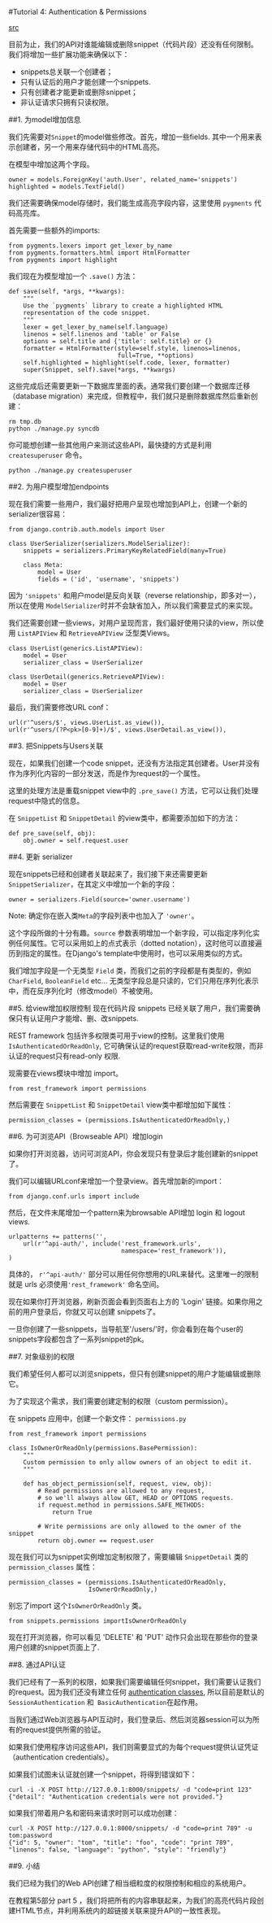 #Tutorial 4: Authentication & Permissions

[src](http://django-rest-framework.org/tutorial/4-authentication-and-permissions.html)

目前为止，我们的API对谁能编辑或删除snippet（代码片段）还没有任何限制。我们将增加一些扩展功能来确保以下：

* snippets总关联一个创建者；
* 只有认证后的用户才能创建一个snippets.
* 只有创建者才能更新或删除snippet；
* 非认证请求只拥有只读权限。

##1. 为model增加信息

我们先需要对`Snippet`的model做些修改。首先，增加一些fields. 其中一个用来表示创建者，另一个用来存储代码中的HTML高亮。

在模型中增加这两个字段。

    owner = models.ForeignKey('auth.User', related_name='snippets')
    highlighted = models.TextField()

我们还需要确保model存储时，我们能生成高亮字段内容，这里使用 `pygments` 代码高亮库。

首先需要一些额外的imports:

    from pygments.lexers import get_lexer_by_name
    from pygments.formatters.html import HtmlFormatter
    from pygments import highlight

我们现在为模型增加一个 `.save()` 方法：

    def save(self, *args, **kwargs):
        """
        Use the `pygments` library to create a highlighted HTML
        representation of the code snippet.
        """
        lexer = get_lexer_by_name(self.language)
        linenos = self.linenos and 'table' or False
        options = self.title and {'title': self.title} or {}
        formatter = HtmlFormatter(style=self.style, linenos=linenos,
                                  full=True, **options)
        self.highlighted = highlight(self.code, lexer, formatter)
        super(Snippet, self).save(*args, **kwargs)

 

这些完成后还需要更新一下数据库里面的表。通常我们要创建一个数据库迁移（database migration）来完成，但教程中，我们就只是删除数据库然后重新创建：

    rm tmp.db
    python ./manage.py syncdb 

你可能想创建一些其他用户来测试这些API，最快捷的方式是利用 `createsuperuser` 命令。

    python ./manage.py createsuperuser 

##2. 为用户模型增加endpoints

现在我们需要一些用户，我们最好把用户呈现也增加到API上，创建一个新的serializer很容易：

    from django.contrib.auth.models import User
    
    class UserSerializer(serializers.ModelSerializer):
        snippets = serializers.PrimaryKeyRelatedField(many=True)
    
        class Meta:
            model = User
            fields = ('id', 'username', 'snippets')

因为 `'snippets'` 和用户model是反向关联（reverse relationship，即多对一），所以在使用 `ModelSerializer`时并不会缺省加入，所以我们需要显式的来实现。

我们还需要创建一些views，对用户呈现而言，我们最好使用只读的view，所以使用 `ListAPIView` 和 `RetrieveAPIView` 泛型类Views。

    class UserList(generics.ListAPIView):
        model = User
        serializer_class = UserSerializer
    
    class UserDetail(generics.RetrieveAPIView):
        model = User
        serializer_class = UserSerializer

最后，我们需要修改URL conf：

    url(r'^users/$', views.UserList.as_view()),
    url(r'^users/(?P<pk>[0-9]+)/$', views.UserDetail.as_view()), 

##3. 把Snippets与Users关联

现在，如果我们创建一个code snippet，还没有方法指定其创建者。User并没有作为序列化内容的一部分发送，而是作为request的一个属性。

这里的处理方法是重载snippet view中的 `.pre_save()` 方法，它可以让我们处理request中隐式的信息。

在 `SnippetList` 和 `SnippetDetail` 的view类中，都需要添加如下的方法：

    def pre_save(self, obj):
        obj.owner = self.request.user
 
##4. 更新 serializer

现在snippets已经和创建者关联起来了，我们接下来还需要更新`SnippetSerializer`，在其定义中增加一个新的字段：

    owner = serializers.Field(source='owner.username')

Note: 确定你在嵌入类`Meta`的字段列表中也加入了 `'owner'`。

这个字段所做的十分有趣。`source` 参数表明增加一个新字段，可以指定序列化实例任何属性。它可以采用如上的点式表示（dotted notation），这时他可以直接遍历到指定的属性。在Django's template中使用时，也可以采用类似的方式。

我们增加字段是一个无类型 `Field` 类，而我们之前的字段都是有类型的，例如 `CharField`, `BooleanField` etc... 无类型字段总是只读的，它们只用在序列化表示中，而在反序列化时（修改model）不被使用。 

##5. 给view增加权限控制
现在代码片段 snippets 已经关联了用户，我们需要确保只有认证用户才能增、删、改snippets.

REST framework 包括许多权限类可用于view的控制。这里我们使用 `IsAuthenticatedOrReadOnly`, 它可确保认证的request获取read-write权限，而非认证的request只有read-only 权限.

现需要在views模块中增加 import。

    from rest_framework import permissions
	
然后需要在 `SnippetList` 和 `SnippetDetail` view类中都增加如下属性：

    permission_classes = (permissions.IsAuthenticatedOrReadOnly,) 

##6. 为可浏览API（Browseable API）增加login

如果你打开浏览器，访问可浏览API，你会发现只有登录后才能创建新的snippet了。

我们可以编辑URLconf来增加一个登录view。首先增加新的import：

    from django.conf.urls import include

然后，在文件末尾增加一个pattern来为browsable API增加 login 和 logout views.

    urlpatterns += patterns('',
        url(r'^api-auth/', include('rest_framework.urls',
                                   namespace='rest_framework')),
    )
 

具体的， `r'^api-auth/'` 部分可以用任何你想用的URL来替代。这里唯一的限制就是 urls 必须使用`'rest_framework'` 命名空间。

现在如果你打开浏览器，刷新页面会看到页面右上方的 'Login' 链接。如果你用之前的用户登录后，你就又可以创建 snippets了。

一旦你创建了一些snippets，当导航至'/users/'时，你会看到在每个user的snippets字段都包含了一系列snippet的pk。

##7. 对象级别的权限

我们希望任何人都可以浏览snippets，但只有创建snippet的用户才能编辑或删除它。

为了实现这个需求，我们需要创建定制的权限（custom permission）。

在 snippets 应用中，创建一个新文件： `permissions.py`

    from rest_framework import permissions
    
    class IsOwnerOrReadOnly(permissions.BasePermission):
        """
        Custom permission to only allow owners of an object to edit it.
        """
    
        def has_object_permission(self, request, view, obj):
            # Read permissions are allowed to any request,
            # so we'll always allow GET, HEAD or OPTIONS requests.
            if request.method in permissions.SAFE_METHODS:            
                return True
    
            # Write permissions are only allowed to the owner of the snippet
            return obj.owner == request.user 

现在我们可以为snippet实例增加定制权限了，需要编辑 `SnippetDetail` 类的 `permission_classes` 属性：

    permission_classes = (permissions.IsAuthenticatedOrReadOnly,
                          IsOwnerOrReadOnly,)

别忘了import 这个`IsOwnerOrReadOnly` 类。

    from snippets.permissions importIsOwnerOrReadOnly 

现在打开浏览器，你可以看见 'DELETE' 和 'PUT' 动作只会出现在那些你的登录用户创建的snippet页面上了.

##8. 通过API认证

我们已经有了一系列的权限，如果我们需要编辑任何snippet，我们需要认证我们的request。因为我们还没有建立任何 [authentication classes][authentication_class], 所以目前是默认的`SessionAuthentication` 和` BasicAuthentication`在起作用。

[authentication_class]: http://django-rest-framework.org/api-guide/authentication.html

当我们通过Web浏览器与API互动时，我们登录后、然后浏览器session可以为所有的request提供所需的验证。

如果我们使用程序访问这些API，我们则需要显式的为每个request提供认证凭证（authentication credentials）。

如果我们试图未认证就创建一个snippet，将得到错误如下：

    curl -i -X POST http://127.0.0.1:8000/snippets/ -d "code=print 123"
    {"detail": "Authentication credentials were not provided."}
 
如果我们带着用户名和密码来请求时则可以成功创建：

    curl -X POST http://127.0.0.1:8000/snippets/ -d "code=print 789" -u tom:password
    {"id": 5, "owner": "tom", "title": "foo", "code": "print 789", "linenos": false, "language": "python", "style": "friendly"}

##9. 小结

我们已经为我们的Web API创建了相当细粒度的权限控制和相应的系统用户。

在教程第5部分 part 5 ，我们将把所有的内容串联起来，为我们的高亮代码片段创建HTML节点，并利用系统内的超链接关联来提升API的一致性表现。
